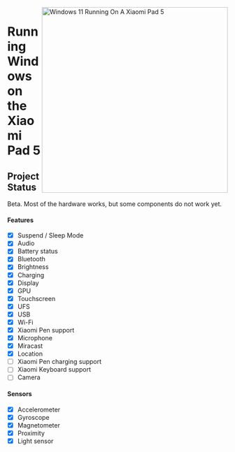 <img align="right" src="https://raw.githubusercontent.com/erdilS/Port-Windows-11-Xiaomi-Pad-5/main/nabu.png" width="425" alt="Windows 11 Running On A Xiaomi Pad 5">

# Running Windows on the Xiaomi Pad 5

## Project Status

Beta. Most of the hardware works, but some components do not work yet.

#### Features

- [X] Suspend / Sleep Mode
- [X] Audio
- [X] Battery status
- [X] Bluetooth
- [X] Brightness
- [x] Charging
- [X] Display
- [X] GPU
- [X] Touchscreen
- [X] UFS
- [X] USB
- [X] Wi-Fi
- [X] Xiaomi Pen support
- [X] Microphone
- [X] Miracast
- [X] Location
- [ ] Xiaomi Pen charging support
- [ ] Xiaomi Keyboard support
- [ ] Camera

#### Sensors

- [X] Accelerometer
- [X] Gyroscope
- [X] Magnetometer
- [X] Proximity
- [X] Light sensor
